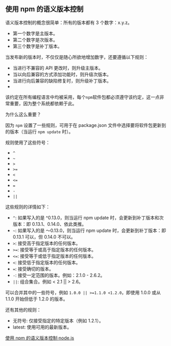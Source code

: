 ## 使用 npm 的语义版本控制  

语义版本控制的概念很简单：所有的版本都有 3 个数字：x.y.z。

- 第一个数字是主版本。
- 第二个数字是次版本。
- 第三个数字是补丁版本。  

当发布新的版本时，不仅仅是随心所欲地增加数字，还要遵循以下规则：

- 当进行不兼容的 API 更改时，则升级主版本。
- 当以向后兼容的方式添加功能时，则升级次版本。
- 当进行向后兼容的缺陷修复时，则升级补丁版本。  
- 

该约定在所有编程语言中均被采用，每个`npm`软件包都必须遵守该约定，这一点非常重要，因为整个系统都依赖于此。  

为什么这么重要？

因为 `npm` 设置了一些规则，可用于在 package.json 文件中选择要将软件包更新到的版本（当运行 `npm update` 时）。

规则使用了这些符号：

- `^`
- `~`
- `>`
- `>=`
- `<`
- `<=`
- `=`
- `-`
- `||`  

这些规则的详情如下：  

- `^`: 如果写入的是 ^0.13.0，则当运行 npm update 时，会更新到补丁版本和次版本：即 0.13.1、0.14.0、依此类推。
- `~`: 如果写入的是 〜0.13.0，则当运行 npm update 时，会更新到补丁版本：即 0.13.1 可以，但 0.14.0 不可以。
- `>`: 接受高于指定版本的任何版本。
- `>=`: 接受等于或高于指定版本的任何版本。
- `<=`: 接受等于或低于指定版本的任何版本。
- `<`: 接受低于指定版本的任何版本。
- `=`: 接受确切的版本。
- `-`: 接受一定范围的版本。例如：2.1.0 - 2.6.2。
- `||`: 组合集合。例如 < 2.1 || > 2.6。  

可以合并其中的一些符号，例如 `1.0.0 || >=1.1.0 <1.2.0`，即使用 1.0.0 或从 1.1.0 开始但低于 1.2.0 的版本。  

还有其他的规则：

- 无符号: 仅接受指定的特定版本（例如 1.2.1）。
- latest: 使用可用的最新版本。

[使用 npm 的语义版本控制·node.js](http://nodejs.cn/learn/semantic-versioning-using-npm)